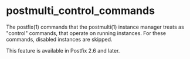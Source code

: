 # postmulti_control_commands 

 The postfix(1) commands that the postmulti(1) instance manager
treats as "control" commands, that operate on running instances. For
these commands, disabled instances are skipped. 

 This feature is available in Postfix 2.6 and later. 


